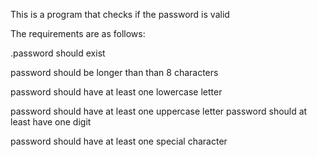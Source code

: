 This is a program that checks if the password is valid

The requirements are as follows:
        <p>.password should exist</p>
        <p>password should be longer than than 8 characters </p>
        <p>password should have at least one lowercase letter</p>
        <p>password should have at least one uppercase letter
        password should at least have one digit</p>
       <p> password should have at least one special character</p>
